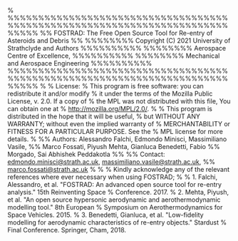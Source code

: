 %
%%%%%%%%%%%%%%%%%%%%%%%%%%%%%%%%%%%%%%%%%%%%%%%%%%%%%%%%%%%%%%%%%%%%%%%%%%%%%
%% FOSTRAD: The Free Open Source Tool for Re-entry of Asteroids and Debris %%
%%%%%%%%  Copyright (C) 2021 University of Strathclyde and Authors %%%%%%%%%%
%%%%%%%%             Aerospace Centre of Excellence,               %%%%%%%%%%
%%%%%%%%           Mechanical and Aerospace Engineering            %%%%%%%%%%
%%%%%%%%%%%%%%%%%%%%%%%%%%%%%%%%%%%%%%%%%%%%%%%%%%%%%%%%%%%%%%%%%%%%%%%%%%%%%
%
% License:
%    This program is free software: you can redistribute it and/or modify
%    it under the terms of the Mozilla Public License, v. 2.0. If a copy of
%    the MPL was not distributed with this file, You can obtain one at
%    http://mozilla.org/MPL/2.0/.
%
%    This program is distributed in the hope that it will be useful,
%    but WITHOUT ANY WARRANTY; without even the implied warranty of
%    MERCHANTABILITY or FITNESS FOR A PARTICULAR PURPOSE. See the
%    MPL license for more details.
%
%% Authors: Alessandro Falchi, Edmondo Minisci, Massimiliano Vasile,
%%          Marco Fossati, Piyush Mehta, Gianluca Benedetti, Fabio
%%          Morgado, Sai Abhishek Peddakotla
%%
%% Contact: edmondo.minisci@strath.ac.uk, massimiliano.vasile@strath.ac.uk,
%%          marco.fossati@strath.ac.uk
%
%
% Kindly acknowledge any of the relevant references where ever necessary when using FOSTRAD; 
%
%   1. Falchi, Alessandro, et al. "FOSTRAD: An advanced open source tool for re-entry analysis." 15th Reinventing Space 
%   Conference. 2017.
%   2. Mehta, Piyush, et al. "An open source hypersonic aerodynamic and aerothermodynamic modelling tool." 8th European 
%   Symposium on Aerothermodynamics for Space Vehicles. 2015.
%   3. Benedetti, Gianluca, et al. "Low-fidelity modelling for aerodynamic characteristics of re-entry objects." Stardust 
%   Final Conference. Springer, Cham, 2018.

